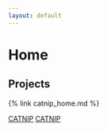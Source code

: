 ```yaml
---
layout: default
---
```


# Home

## Projects
{% link catnip_home.md %}

<a href="catnip_home.md">CATNIP</a>
[CATNIP](./catnip_home.html) 

